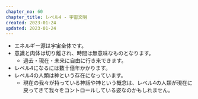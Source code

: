 ```yaml
---
chapter_no: 60
chapter_title: レベル4 - 宇宙文明
created: 2023-01-24
updated: 2023-01-24
---
```

- エネルギー源は宇宙全体です。
- 意識と肉体は切り離され、時間は無意味なものとなります。
  - 過去・現在・未来に自由に行き来できます。
- レベル4になるには数十億年かかります。
- レベル4の人類は神という存在になっています。
  - 現在の我々が持っている神話や神という概念は、レベル4の人類が現在に戻ってきて我々をコントロールしている姿なのかもしれません。